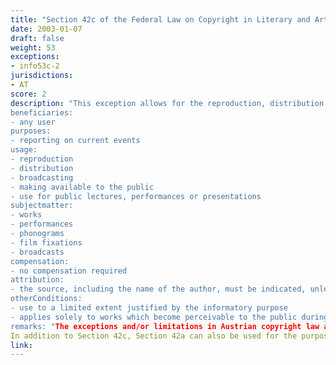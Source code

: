```yaml
---
title: "Section 42c of the Federal Law on Copyright in Literary and Artistic Works and Related Rights"
date: 2003-01-07
draft: false
weight: 53
exceptions:
- info53c-2
jurisdictions:
- AT
score: 2
description: "This exception allows for the reproduction, distribution, broadcasting, making available to the public or use for public lectures, performances or presentations, for the purpose of reporting on current events, of works that become perceivable to the public during the reporting of current events, to the extent justified by the informatory purpose.
beneficiaries:
- any user
purposes: 
- reporting on current events
usage:
- reproduction
- distribution
- broadcasting
- making available to the public 
- use for public lectures, performances or presentations
subjectmatter:
- works
- performances
- phonograms
- film fixations
- broadcasts
compensation:
- no compensation required
attribution: 
- the source, including the name of the author, must be indicated, unless this proves impossible or the works are only included in the reporting incidentally
otherConditions: 
- use to a limited extent justified by the informatory purpose
- applies solely to works which become perceivable to the public during the reporting of current events 
remarks: "The exceptions and/or limitations in Austrian copyright law are formulated as 'free uses" of works and other subject matter.<br /><br />
In addition to Section 42c, Section 42a can also be used for the purpose of reporting of current events, especially by media monitoring providers, as it applies not only to works perceivable during the event, but also to the news coverage itself. Under §42a (into force as of November 1, 2013) reproduction for a third party's own use (unlike 'private use', 'own use' includes 'professional use' within the internal organisation of a legal entity) is also permitted by digital means against remuneration."
link: 
---
```

